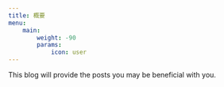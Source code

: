 ```yaml
---
title: 概要
menu:
    main: 
        weight: -90
        params:
            icon: user
---
```


This blog will provide the posts you may be beneficial with you.  

